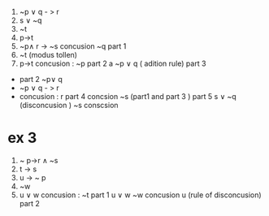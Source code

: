 1. ~p $\lor$ q - > r  
2. s $\lor$ ~q 
3. ~t 
4. p->t 
5. ~p$\land$ r -> ~s 
concusion ~q 
part 1 
3. ~t (modus tollen)
4. p->t 
concusion : ~p 
part 2 a
~p $\lor$ q ( adition rule)
part 3 
- part 2 ~p$\lor$ q  
-   ~p $\lor$ q - > r 
- concusion : r 
part 4 
concsion ~s (part1 and part 3 )
part 5 
s $\lor$ ~q  (disconcusion )
~s 
conscsion 

# ex 3 
1. ~ p->r $\land$ ~s
2. t -> s 
3. u -> ~ p 
4. ~w 
5. u $\lor$ w 
concusion : ~t 
part 1 
u $\lor$ w 
~w 
concusion u (rule of disconcusion)
part 2 











